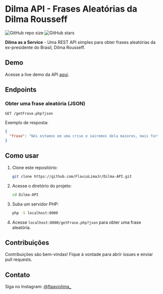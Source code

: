 # Dilma API - Frases Aleatórias da Dilma Rousseff

![GitHub repo size](https://github.com/FlavioLimaJr/Dilma-API) ![GitHub stars](https://github.com/FlavioLimaJr/Dilma-API)

**Dilma as a Service** - Uma REST API simples para obter frases aleatórias da ex-presidente do Brasil, Dilma Rousseff.

## Demo

Acesse a live demo da API [aqui](https://api.rocktdev.com.br/dilma).

## Endpoints

### Obter uma frase aleatória (JSON)

```
GET /getFrase.php?json
```

Exemplo de resposta:

```json
{
  "frase": "Nós estamos em uma crise e sairemos dela maiores, mais fortes e mais altos."
}
```

## Como usar

1. Clone este repositório:

    ```bash
    git clone https://github.com/FlavioLimaJr/Dilma-API.git
    ```

2. Acesse o diretório do projeto:

    ```bash
    cd Dilma-API
    ```

3. Suba um servidor PHP:

    ```bash
    php -S localhost:8000
    ```

4. Acesse `localhost:8000/getFrase.php?json` para obter uma frase aleatória.

## Contribuições

Contribuições são bem-vindas! Fique à vontade para abrir issues e enviar pull requests.

## Contato

Siga no Instagram: [@flaaviolima_](https://instagram.com/flaaviolima_)
